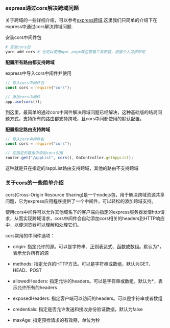 ### express通过cors解决跨域问题

关于跨域的一些详细介绍，可以参考[express跨域](./express跨域.md),这里我们只简单的介绍下在express中通过cors解决跨域问题.

安装cors中间件包

```bash
# 安装cors包
yarn add cors # 也可以使用npm、pnpm等包管理工具安装，根据个人习惯即可
```

**配置所有路由都支持跨域**

express中导入cors中间件并使用

```js
// 导入cors中间件包
const cors = require("cors");

// 添加cors中间件
app.use(cors());
```

到这里，最简单的通过cors中间件解决跨域问题已经解决，这种基础版的结局问题方式，支持所有的路由都支持跨域，且cors中间都使用的默认配置。

**配置指定路由支持跨域**

```js
// 导入cors中间件包
const cors = require("cors");

// 在指定的路由中添加cors引用
router.get("/appList", cors(), OaController.getAppList);
```

这种就是只在指定的/appList路由支持跨域，其他的路由不支持跨域

### 关于cors的一些简单介绍

cors(Cross-Origin Resource Sharing)是一个nodejs包，用于解决跨域资源共享问题，它为express应用程序提供了一个中间件，可以轻松的添加跨域支持。

使用cors中间件可以允许其他域名下的客户端向指定的express服务器发情http请求，从而实现跨域请求，cors中间件会自动添加cors相关的headers到HTTP响应中，以便浏览器可以理解和处理它们。

cors常用的中间件选项：

- origin: 指定允许的源。可以是字符串、正则表达式、函数或数组。默认为*，表示允许所有的源

- methods: 指定允许的HTTP方法。可以是字符串或数组，默认为GET、HEAD、POST

- allowedHeaders: 指定允许的headers。可以是字符串或数组，默认为*，表示允许所有的headers

- exposedHeaders: 指定客户端可以访问的headers。可以是字符串或者数组

- credentials: 指定是否允许发送和接收身份验证数据，默认为false

- maxAge: 指定预检请求的有效期，单位为秒